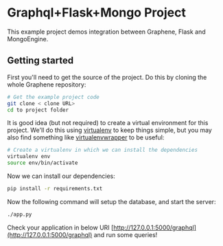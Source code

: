 Graphql+Flask+Mongo Project
================================

This example project demos integration between Graphene, Flask and MongoEngine.

Getting started
---------------

First you'll need to get the source of the project. Do this by cloning the
whole Graphene repository:

```bash
# Get the example project code
git clone < clone URL>
cd to project folder
```

It is good idea (but not required) to create a virtual environment
for this project. We'll do this using
[virtualenv](http://docs.python-guide.org/en/latest/dev/virtualenvs/)
to keep things simple,
but you may also find something like
[virtualenvwrapper](https://virtualenvwrapper.readthedocs.org/en/latest/)
to be useful:

```bash
# Create a virtualenv in which we can install the dependencies
virtualenv env
source env/bin/activate
```

Now we can install our dependencies:

```bash
pip install -r requirements.txt
```

Now the following command will setup the database, and start the server:

```bash
./app.py

```
Check your application in below URI
[http://127.0.0.1:5000/graphql](http://127.0.0.1:5000/graphql)
and run some queries!
